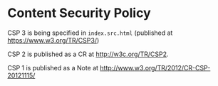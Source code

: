 Content Security Policy
=======================

CSP 3 is being specified in `index.src.html` (published at <https://www.w3.org/TR/CSP3/>)

CSP 2 is published as a CR at <http://w3c.org/TR/CSP2>.

CSP 1 is published as a Note at <http://www.w3.org/TR/2012/CR-CSP-20121115/>
